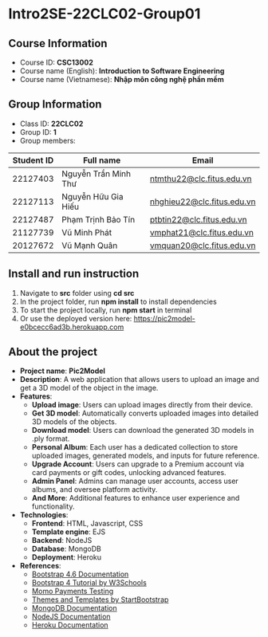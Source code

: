 # Intro2SE-22CLC02-Group01

## Course Information

- Course ID: **CSC13002**
- Course name (English): **Introduction to Software Engineering**
- Course name (Vietnamese): **Nhập môn công nghệ phần mềm**

## Group Information

- Class ID: **22CLC02**
- Group ID: **1**
- Group members:

| Student ID | Full name            | Email                      |
| :--------: | -------------------- | -------------------------- |
|  22127403  | Nguyễn Trần Minh Thư | ntmthu22@clc.fitus.edu.vn  |
|  22127113  | Nguyễn Hữu Gia Hiếu  | nhghieu22@clc.fitus.edu.vn |
|  22127487  | Phạm Trịnh Bảo Tín   | ptbtin22@clc.fitus.edu.vn  |
|  21127739  | Vũ Minh Phát         | vmphat21@clc.fitus.edu.vn  |
|  20127672  | Vũ Mạnh Quân         | vmquan20@clc.fitus.edu.vn  |

## Install and run instruction

1. Navigate to **src** folder using **cd src**
2. In the project folder, run **npm install** to install dependencies
3. To start the project locally, run **npm start** in terminal
4. Or use the deployed version here: https://pic2model-e0bcecc6ad3b.herokuapp.com

## About the project

- **Project name**: **Pic2Model**
- **Description**: A web application that allows users to upload an image and get a 3D model of the object in the image.
- **Features**:
  - **Upload image**: Users can upload images directly from their device.
  - **Get 3D model**: Automatically converts uploaded images into detailed 3D models of the objects.
  - **Download model**: Users can download the generated 3D models in .ply format.
  - **Personal Album**: Each user has a dedicated collection to store uploaded images, generated models, and inputs for future reference.
  - **Upgrade Account**: Users can upgrade to a Premium account via card payments or gift codes, unlocking advanced features.
  - **Admin Panel**: Admins can manage user accounts, access user albums, and oversee platform activity.
  - **And More**: Additional features to enhance user experience and functionality.
- **Technologies**:
  - **Frontend**: HTML, Javascript, CSS
  - **Template engine**: EJS
  - **Backend**: NodeJS
  - **Database**: MongoDB
  - **Deployment**: Heroku
- **References**:
  - [Bootstrap 4.6 Documentation](https://getbootstrap.com/docs/4.6/components)
  - [Bootstrap 4 Tutorial by W3Schools](https://www.w3schools.com/bootstrap4/)
  - [Momo Payments Testing](https://developers.momo.vn/v3/vi/docs/payment/guides/home)
  - [Themes and Templates by StartBootstrap](https://startbootstrap.com/)
  - [MongoDB Documentation](https://docs.mongodb.com/)
  - [NodeJS Documentation](https://nodejs.org/en/docs/)
  - [Heroku Documentation](https://devcenter.heroku.com/categories/reference)
